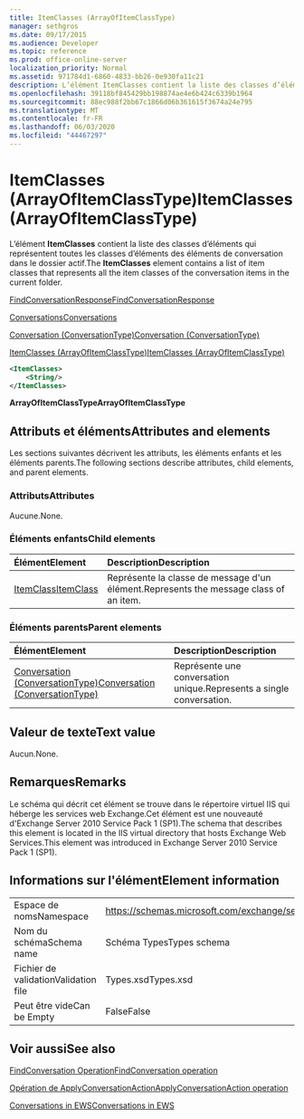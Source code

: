 ```yaml
---
title: ItemClasses (ArrayOfItemClassType)
manager: sethgros
ms.date: 09/17/2015
ms.audience: Developer
ms.topic: reference
ms.prod: office-online-server
localization_priority: Normal
ms.assetid: 971784d1-6860-4833-bb26-0e930fa11c21
description: L’élément ItemClasses contient la liste des classes d’éléments qui représentent toutes les classes d’éléments des éléments de conversation dans le dossier actif.
ms.openlocfilehash: 39118bf845429bb198874ae4e6b424c6339b1964
ms.sourcegitcommit: 88ec988f2bb67c1866d06b361615f3674a24e795
ms.translationtype: MT
ms.contentlocale: fr-FR
ms.lasthandoff: 06/03/2020
ms.locfileid: "44467297"
---
```

# <a name="itemclasses-arrayofitemclasstype"></a><span data-ttu-id="f29ae-103">ItemClasses (ArrayOfItemClassType)</span><span class="sxs-lookup"><span data-stu-id="f29ae-103">ItemClasses (ArrayOfItemClassType)</span></span>

<span data-ttu-id="f29ae-104">L’élément **ItemClasses** contient la liste des classes d’éléments qui représentent toutes les classes d’éléments des éléments de conversation dans le dossier actif.</span><span class="sxs-lookup"><span data-stu-id="f29ae-104">The **ItemClasses** element contains a list of item classes that represents all the item classes of the conversation items in the current folder.</span></span> 
  
[<span data-ttu-id="f29ae-105">FindConversationResponse</span><span class="sxs-lookup"><span data-stu-id="f29ae-105">FindConversationResponse</span></span>](findconversationresponse.md)
  
[<span data-ttu-id="f29ae-106">Conversations</span><span class="sxs-lookup"><span data-stu-id="f29ae-106">Conversations</span></span>](conversations-ex15websvcsotherref.md)
  
[<span data-ttu-id="f29ae-107">Conversation (ConversationType)</span><span class="sxs-lookup"><span data-stu-id="f29ae-107">Conversation (ConversationType)</span></span>](conversation-conversationtype.md)
  
[<span data-ttu-id="f29ae-108">ItemClasses (ArrayOfItemClassType)</span><span class="sxs-lookup"><span data-stu-id="f29ae-108">ItemClasses (ArrayOfItemClassType)</span></span>](itemclasses-arrayofitemclasstype.md)
  
```XML
<ItemClasses>
    <String/>
</ItemClasses>
```

 <span data-ttu-id="f29ae-109">**ArrayOfItemClassType**</span><span class="sxs-lookup"><span data-stu-id="f29ae-109">**ArrayOfItemClassType**</span></span>
## <a name="attributes-and-elements"></a><span data-ttu-id="f29ae-110">Attributs et éléments</span><span class="sxs-lookup"><span data-stu-id="f29ae-110">Attributes and elements</span></span>

<span data-ttu-id="f29ae-111">Les sections suivantes décrivent les attributs, les éléments enfants et les éléments parents.</span><span class="sxs-lookup"><span data-stu-id="f29ae-111">The following sections describe attributes, child elements, and parent elements.</span></span>
  
### <a name="attributes"></a><span data-ttu-id="f29ae-112">Attributs</span><span class="sxs-lookup"><span data-stu-id="f29ae-112">Attributes</span></span>

<span data-ttu-id="f29ae-113">Aucune.</span><span class="sxs-lookup"><span data-stu-id="f29ae-113">None.</span></span>
  
### <a name="child-elements"></a><span data-ttu-id="f29ae-114">Éléments enfants</span><span class="sxs-lookup"><span data-stu-id="f29ae-114">Child elements</span></span>

|<span data-ttu-id="f29ae-115">**Élément**</span><span class="sxs-lookup"><span data-stu-id="f29ae-115">**Element**</span></span>|<span data-ttu-id="f29ae-116">**Description**</span><span class="sxs-lookup"><span data-stu-id="f29ae-116">**Description**</span></span>|
|:-----|:-----|
|[<span data-ttu-id="f29ae-117">ItemClass</span><span class="sxs-lookup"><span data-stu-id="f29ae-117">ItemClass</span></span>](itemclass.md) <br/> |<span data-ttu-id="f29ae-118">Représente la classe de message d'un élément.</span><span class="sxs-lookup"><span data-stu-id="f29ae-118">Represents the message class of an item.</span></span>  <br/> |
   
### <a name="parent-elements"></a><span data-ttu-id="f29ae-119">Éléments parents</span><span class="sxs-lookup"><span data-stu-id="f29ae-119">Parent elements</span></span>

|<span data-ttu-id="f29ae-120">**Élément**</span><span class="sxs-lookup"><span data-stu-id="f29ae-120">**Element**</span></span>|<span data-ttu-id="f29ae-121">**Description**</span><span class="sxs-lookup"><span data-stu-id="f29ae-121">**Description**</span></span>|
|:-----|:-----|
|[<span data-ttu-id="f29ae-122">Conversation (ConversationType)</span><span class="sxs-lookup"><span data-stu-id="f29ae-122">Conversation (ConversationType)</span></span>](conversation-conversationtype.md) <br/> |<span data-ttu-id="f29ae-123">Représente une conversation unique.</span><span class="sxs-lookup"><span data-stu-id="f29ae-123">Represents a single conversation.</span></span>  <br/> |
   
## <a name="text-value"></a><span data-ttu-id="f29ae-124">Valeur de texte</span><span class="sxs-lookup"><span data-stu-id="f29ae-124">Text value</span></span>

<span data-ttu-id="f29ae-125">Aucun.</span><span class="sxs-lookup"><span data-stu-id="f29ae-125">None.</span></span>
  
## <a name="remarks"></a><span data-ttu-id="f29ae-126">Remarques</span><span class="sxs-lookup"><span data-stu-id="f29ae-126">Remarks</span></span>

<span data-ttu-id="f29ae-127">Le schéma qui décrit cet élément se trouve dans le répertoire virtuel IIS qui héberge les services web Exchange.Cet élément est une nouveauté d'Exchange Server 2010 Service Pack 1 (SP1).</span><span class="sxs-lookup"><span data-stu-id="f29ae-127">The schema that describes this element is located in the IIS virtual directory that hosts Exchange Web Services.This element was introduced in Exchange Server 2010 Service Pack 1 (SP1).</span></span>
  
## <a name="element-information"></a><span data-ttu-id="f29ae-128">Informations sur l'élément</span><span class="sxs-lookup"><span data-stu-id="f29ae-128">Element information</span></span>

|||
|:-----|:-----|
|<span data-ttu-id="f29ae-129">Espace de noms</span><span class="sxs-lookup"><span data-stu-id="f29ae-129">Namespace</span></span>  <br/> |https://schemas.microsoft.com/exchange/services/2006/types  <br/> |
|<span data-ttu-id="f29ae-130">Nom du schéma</span><span class="sxs-lookup"><span data-stu-id="f29ae-130">Schema name</span></span>  <br/> |<span data-ttu-id="f29ae-131">Schéma Types</span><span class="sxs-lookup"><span data-stu-id="f29ae-131">Types schema</span></span>  <br/> |
|<span data-ttu-id="f29ae-132">Fichier de validation</span><span class="sxs-lookup"><span data-stu-id="f29ae-132">Validation file</span></span>  <br/> |<span data-ttu-id="f29ae-133">Types.xsd</span><span class="sxs-lookup"><span data-stu-id="f29ae-133">Types.xsd</span></span>  <br/> |
|<span data-ttu-id="f29ae-134">Peut être vide</span><span class="sxs-lookup"><span data-stu-id="f29ae-134">Can be Empty</span></span>  <br/> |<span data-ttu-id="f29ae-135">False</span><span class="sxs-lookup"><span data-stu-id="f29ae-135">False</span></span>  <br/> |
   
## <a name="see-also"></a><span data-ttu-id="f29ae-136">Voir aussi</span><span class="sxs-lookup"><span data-stu-id="f29ae-136">See also</span></span>



[<span data-ttu-id="f29ae-137">FindConversation Operation</span><span class="sxs-lookup"><span data-stu-id="f29ae-137">FindConversation operation</span></span>](findconversation-operation.md)
  
[<span data-ttu-id="f29ae-138">Opération de ApplyConversationAction</span><span class="sxs-lookup"><span data-stu-id="f29ae-138">ApplyConversationAction operation</span></span>](applyconversationaction-operation.md)


[<span data-ttu-id="f29ae-139">Conversations in EWS</span><span class="sxs-lookup"><span data-stu-id="f29ae-139">Conversations in EWS</span></span>](https://msdn.microsoft.com/library/91e64629-db6c-4c94-9dcb-d386232e8467%28Office.15%29.aspx)

